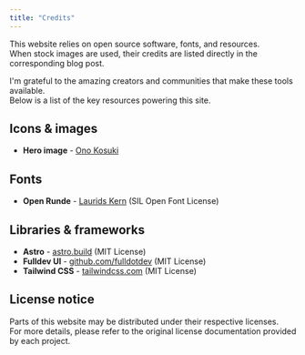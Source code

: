 ```yaml
---
title: "Credits"
---
```


This website relies on open source software, fonts, and resources.  
When stock images are used, their credits are listed directly in the corresponding blog post.

I'm grateful to the amazing creators and communities that make these tools available.  
Below is a list of the key resources powering this site.

## Icons & images

- **Hero image** - [Ono Kosuki](https://www.pexels.com/@ono-kosuki/)

## Fonts

- **Open Runde** - [Laurids Kern](https://github.com/lauridskern/open-runde) (SIL Open Font License)

## Libraries & frameworks

- **Astro** - [astro.build](https://astro.build/) (MIT License)
- **Fulldev UI** - [github.com/fulldotdev](https://github.com/fulldotdev) (MIT License)
- **Tailwind CSS** - [tailwindcss.com](https://tailwindcss.com/) (MIT License)

## License notice

Parts of this website may be distributed under their respective licenses.  
For more details, please refer to the original license documentation provided by each project.
